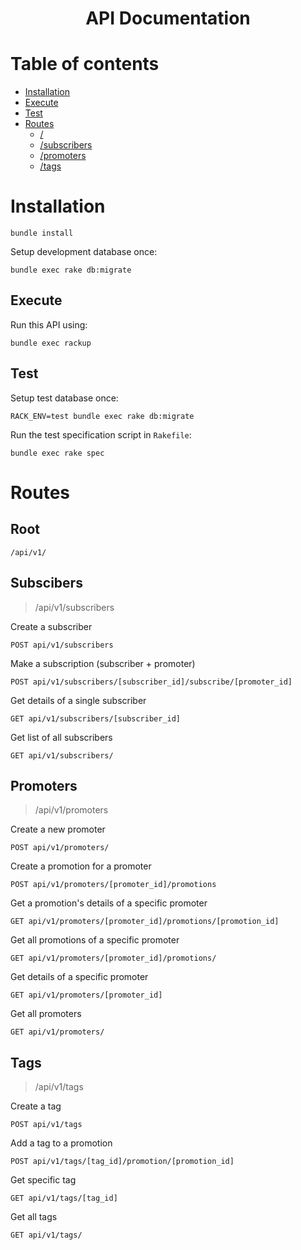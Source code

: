 <h1 align="center">API Documentation</h1>

Table of contents
=================

* [Installation](#installation)
* [Execute](#execute)
* [Test](#test)
* [Routes](#routes)
  * [/](#root)
  * [/subscribers](#subscribers)
  * [/promoters](#promoters)
  * [/tags](#tags)

Installation
============

```shell
bundle install
```

Setup development database once:

```shell
bundle exec rake db:migrate
```

## Execute

Run this API using:

```shell
bundle exec rackup
```

## Test

Setup test database once:

```shell
RACK_ENV=test bundle exec rake db:migrate
```

Run the test specification script in `Rakefile`:

```shell
bundle exec rake spec
```

Routes
============

## Root

`/api/v1/`

## Subscibers

> /api/v1/subscribers

Create a subscriber

`POST api/v1/subscribers`

Make a subscription (subscriber + promoter)

`POST api/v1/subscribers/[subscriber_id]/subscribe/[promoter_id]`

Get details of a single subscriber

`GET api/v1/subscribers/[subscriber_id]`

Get list of all subscribers

`GET api/v1/subscribers/`

## Promoters

> /api/v1/promoters

Create a new promoter

`POST api/v1/promoters/`

Create a promotion for a promoter

`POST api/v1/promoters/[promoter_id]/promotions`

Get a promotion's details of a specific promoter

`GET api/v1/promoters/[promoter_id]/promotions/[promotion_id]`

Get all promotions of a specific promoter

`GET api/v1/promoters/[promoter_id]/promotions/`

Get details of a specific promoter

`GET api/v1/promoters/[promoter_id]`

Get all promoters

`GET api/v1/promoters/`

## Tags

> /api/v1/tags

Create a tag

`POST api/v1/tags`

Add a tag to a promotion

`POST api/v1/tags/[tag_id]/promotion/[promotion_id]`

Get specific tag

`GET api/v1/tags/[tag_id]`

Get all tags

`GET api/v1/tags/`
